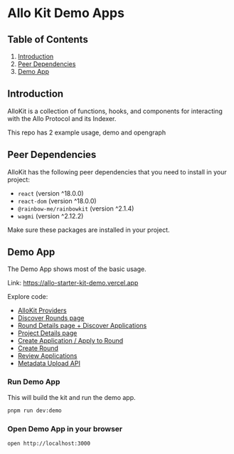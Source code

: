 # Allo Kit Demo Apps

## Table of Contents

1. [Introduction](#introduction)
2. [Peer Dependencies](#peer-dependencies)
3. [Demo App](#demo-app)

## Introduction

AlloKit is a collection of functions, hooks, and components for interacting with the Allo Protocol and its Indexer.

This repo has 2 example usage, demo and opengraph

## Peer Dependencies

AlloKit has the following peer dependencies that you need to install in your project:

- `react` (version ^18.0.0)
- `react-dom` (version ^18.0.0)
- `@rainbow-me/rainbowkit` (version ^2.1.4)
- `wagmi` (version ^2.12.2)

Make sure these packages are installed in your project.

## Demo App

The Demo App shows most of the basic usage.

Link: https://allo-starter-kit-demo.vercel.app

Explore code:

- [AlloKit Providers](./apps/demo/src/app/providers.tsx)
- [Discover Rounds page](./apps/demo/src/app/%5BchainId%5D/page.tsx)
- [Round Details page + Discover Applications](./apps/demo/src/app/%5BchainId%5D/rounds/%5BroundId%5D/page.tsx)
- [Project Details page](./apps/demo/src/app/%5BchainId%5D/projects/%5BprojectId%5D/page.tsx)
- [Create Application / Apply to Round](./apps/demo/src/app/%5BchainId%5D/rounds/%5BroundId%5D/apply/page.tsx)
- [Create Round](./apps/demo/src/app/admin/rounds/create/page.tsx)
- [Review Applications](./apps/demo/src/app/admin/rounds/%5BchainId%5D/%5BroundId%5D/page.tsx)
- [Metadata Upload API](./apps/demo/src/app/api/ipfs/route.ts)

### Run Demo App

This will build the kit and run the demo app.

```sh
pnpm run dev:demo
```

### Open Demo App in your browser

```sh
open http://localhost:3000
```
